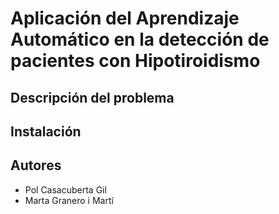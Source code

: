 # Aplicación del Aprendizaje Automático en la detección de pacientes con Hipotiroidismo 

## Descripción del problema


## Instalación


## Autores
* Pol Casacuberta Gil
* Marta Granero i Martí
